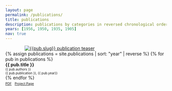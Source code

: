 ```yaml
---
layout: page
permalink: /publications/
title: publications
description: publications by categories in reversed chronological order. generated by jekyll-scholar.
years: [1956, 1950, 1935, 1905]
nav: true
---
```

<div class="pubteaser">
  <div style = 'margin-left:60px;'>
  <a href="{{pub.url}}">
    <img src="/images/{{ pub.slug }}_small.png" alt="{{pub.slug}} publication teaser"/>
  </a>
  </div>
</div>

<div class="publications">
<div style = 'margin-right;'>
{% assign publications = site.publications | sort: "year" | reverse %}
{% for pub in publications %}
<div class="pubitem">
  <div class="pubtitle">
    <b>{{ pub.title }}</b>
  </div>
  <div class="pubauthors">
    <font size="-2">{{ pub.authors }}</font>
  </div>
  <div class="pubinfo">
    <font size="-2">{{ pub.publication }}, {{ pub.year}}</font>
  </div>
</div>
</div>
{% endfor %}

<div class="publinks">
  <font size="-2"><a href="/download/{{ pub.slug}}.pdf"><i class="far fa-file-pdf"></i> PDF</a>&nbsp;&nbsp;</font>
  <font size="-2"><a href="{{pub.url}}"><i class="fas fa-link"></i> Project Page</a></font>
</div>

